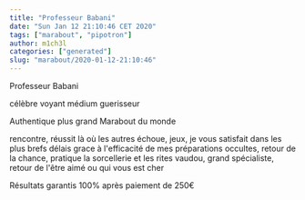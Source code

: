 ```yaml
---
title: "Professeur Babani"
date: "Sun Jan 12 21:10:46 CET 2020"
tags: ["marabout", "pipotron"]
author: m1ch3l
categories: ["generated"]
slug: "marabout/2020-01-12-21:10:46"
---
```


Professeur Babani

célèbre voyant médium guerisseur

Authentique plus grand Marabout du monde

rencontre, réussit là où les autres échoue, jeux, je vous satisfait dans les plus brefs délais grace à l'efficacité de mes préparations occultes, retour de la chance, pratique la sorcellerie et les rites vaudou, grand spécialiste, retour de l'être aimé ou qui vous est cher

Résultats garantis 100% après paiement de 250€
